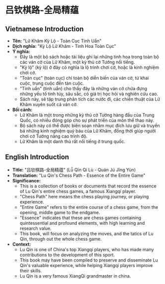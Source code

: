 # 吕钦棋路-全局精蕴

## Vietnamese Introduction

* **Tên:** "Lữ Khâm Kỳ Lộ - Toàn Cục Tinh Uẩn"
* **Dịch nghĩa:** "Kỳ Lộ Lữ Khâm - Tinh Hoa Toàn Cục"
* **Ý nghĩa:**
    * Đây là một bộ sách hoặc tài liệu ghi lại những tinh hoa trong toàn bộ các ván cờ của Lữ Khâm, một kỳ thủ cờ Tướng nổi tiếng.
    * "Kỳ lộ" (kỳ lộ) ở đây có nghĩa là lộ trình chơi cờ, hoặc là kinh nghiệm chơi cờ.
    * "Toàn cục" (toàn cục) chỉ toàn bộ diễn biến của ván cờ, từ khai cuộc, trung cuộc đến tàn cuộc.
    * "Tinh uẩn" (tinh uẩn) cho thấy đây là những ván cờ chứa đựng những yếu tố tinh túy, sâu sắc, có giá trị học hỏi và nghiên cứu cao.
    * Sách này, sẽ tập trung phân tích các nước đi, các chiến thuật của Lữ Khâm xuyên suốt cả ván cờ.
* **Bối cảnh:**
    * Lữ Khâm là một trong những kỳ thủ cờ Tướng hàng đầu của Trung Quốc, có nhiều đóng góp cho sự phát triển của môn thể thao này.
    * Bộ sách này có thể được biên soạn nhằm mục đích lưu giữ và truyền bá những kinh nghiệm quý báu của Lữ Khâm, đồng thời giúp người chơi cờ Tướng nâng cao trình độ.
    * Lữ Khâm là một danh thủ rất nổi tiếng ở trung quốc.

## English Introduction

* **Title:** "吕钦棋路-全局精蕴" (Lǚ Qīn Qí Lù - Quán Jú Jīng Yùn)
* **Translation:** "Lu Qin's Chess Path - Essence of the Entire Game"
* **Significance:**
    * This is a collection of books or documents that record the essence of Lu Qin's entire chess games, a famous Xiangqi player.
    * "Chess Path" here means the chess playing journey, or playing experience.
    * "Entire Game" refers to the entire course of a chess game, from the opening, middle game to the endgame.
    * "Essence" indicates that these are chess games containing quintessential and profound elements, with high learning and research value.
    * This book, will focus on analyzing the moves, and the tatics of Lu Qin, through out the whole chess game.
* **Context:**
    * Lu Qin is one of China's top Xiangqi players, who has made many contributions to the development of this sport.
    * This book may have been compiled to preserve and disseminate Lu Qin's valuable experience, while helping Xiangqi players improve their skills.
    * Lu Qin is a very famous XiangQi grandmaster in china.